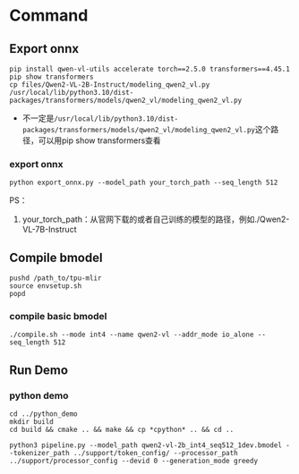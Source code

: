 # Command

## Export onnx

```shell
pip install qwen-vl-utils accelerate torch==2.5.0 transformers==4.45.1
pip show transformers
cp files/Qwen2-VL-2B-Instruct/modeling_qwen2_vl.py /usr/local/lib/python3.10/dist-packages/transformers/models/qwen2_vl/modeling_qwen2_vl.py
```
* 不一定是`/usr/local/lib/python3.10/dist-packages/transformers/models/qwen2_vl/modeling_qwen2_vl.py`这个路径，可以用pip show transformers查看


### export onnx
```shell
python export_onnx.py --model_path your_torch_path --seq_length 512
```
PS：
1. your_torch_path：从官网下载的或者自己训练的模型的路径，例如./Qwen2-VL-7B-Instruct

## Compile bmodel

```shell
pushd /path_to/tpu-mlir
source envsetup.sh
popd
```

### compile basic bmodel
```shell
./compile.sh --mode int4 --name qwen2-vl --addr_mode io_alone --seq_length 512
```

## Run Demo

### python demo

```shell
cd ../python_demo
mkdir build 
cd build && cmake .. && make && cp *cpython* .. && cd ..

python3 pipeline.py --model_path qwen2-vl-2b_int4_seq512_1dev.bmodel --tokenizer_path ../support/token_config/ --processor_path ../support/processor_config --devid 0 --generation_mode greedy
```